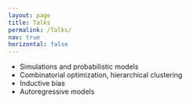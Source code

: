 ```yaml
---
layout: page
title: Talks
permalink: /Talks/
nav: true
horizontal: false
---
```


* Simulations and probabilistic models
* Combinatorial optimization, hierarchical clustering
* Inductive bias
* Autoregressive models